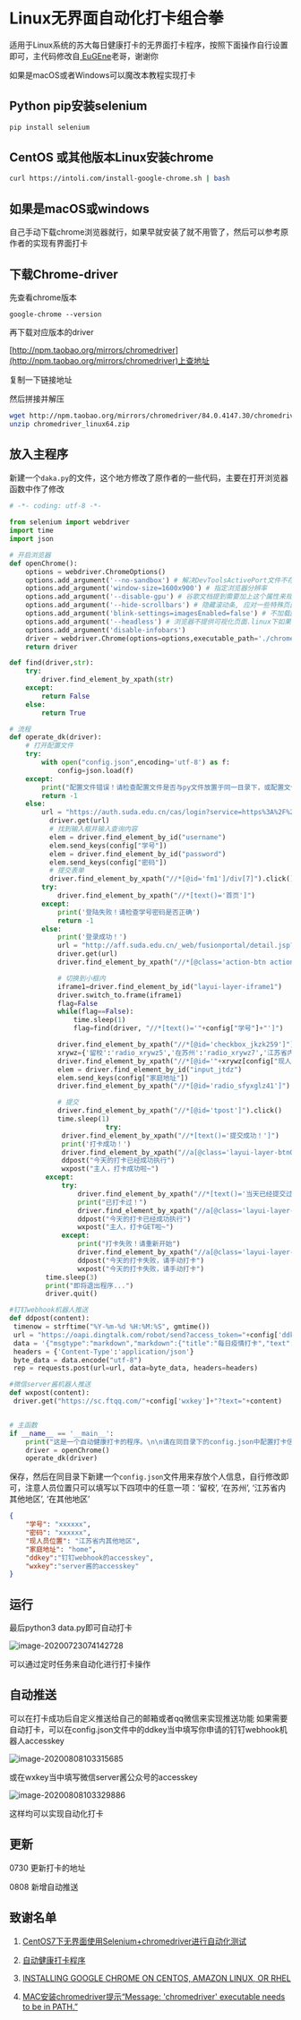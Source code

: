 # Linux无界面自动化打卡组合拳

   适用于Linux系统的苏大每日健康打卡的无界面打卡程序，按照下面操作自行设置即可，主代码修改自[
   EuGEne](https://blog.csdn.net/weixin_44739303/article/details/106245788)老哥，谢谢你

   如果是macOS或者Windows可以魔改本教程实现打卡

   ## Python pip安装selenium

   ```bash
pip install selenium
   ```

   ## CentOS 或其他版本Linux安装chrome

   ```bash
curl https://intoli.com/install-google-chrome.sh | bash
   ```

   ## 如果是macOS或windows

   自己手动下载chrome浏览器就行，如果早就安装了就不用管了，然后可以参考原作者的实现有界面打卡

   ## 下载Chrome-driver

   先查看chrome版本

   ```
google-chrome --version
   ```

   再下载对应版本的driver

   [http://npm.taobao.org/mirrors/chromedriver](http://npm.taobao.org/mirrors/chromedriver)上查地址

   复制一下链接地址

   然后拼接并解压

   ```bash
wget http://npm.taobao.org/mirrors/chromedriver/84.0.4147.30/chromedriver_linux
unzip chromedriver_linux64.zip
   ```

   ## 放入主程序

   新建一个`daka.py`的文件，这个地方修改了原作者的一些代码，主要在打开浏览器函数中作了修改

   ```python
   # -*- coding: utf-8 -*-
    
   from selenium import webdriver
   import time
   import json
   
   # 开启浏览器
   def openChrome():
       options = webdriver.ChromeOptions()
       options.add_argument('--no-sandbox') # 解决DevToolsActivePort文件不存在的报错
       options.add_argument('window-size=1600x900') # 指定浏览器分辨率
       options.add_argument('--disable-gpu') # 谷歌文档提到需要加上这个属性来规避bug
       options.add_argument('--hide-scrollbars') # 隐藏滚动条, 应对一些特殊页面
       options.add_argument('blink-settings=imagesEnabled=false') # 不加载图片, 提升速度
       options.add_argument('--headless') # 浏览器不提供可视化页面.linux下如果系统不支持可视化不加这条会启动失败
       options.add_argument('disable-infobars')
       driver = webdriver.Chrome(options=options,executable_path='./chromedriver')
       return driver
   
   def find(driver,str):
       try:
           driver.find_element_by_xpath(str)
       except:
           return False
       else:
           return True
   
   # 流程
   def operate_dk(driver):
       # 打开配置文件
       try:
           with open("config.json",encoding='utf-8') as f:
               config=json.load(f)
       except:
           print("配置文件错误！请检查配置文件是否与py文件放置于同一目录下，或配置文件是否出错！\n请注意'现人员位置'只可填入以下四项中的任意一项：'留校', '在苏州', '江苏省内其他地区', '在其他地区'")
           return -1
       else:
           url = "https://auth.suda.edu.cn/cas/login?service=https%3A%2F%2Fauth.suda.edu.cn%2Fsso%2Flogin%3Fredirect_uri%3Dhttp%253A%252F%252Fauth.suda.edu.cn%252Fsso%252Foauth2%252Fauthorize%253Fscope%253Dclient%2526response_type%253Dcode%2526state%253D123%2526redirect_uri%253Dhttps%25253A%25252F%25252Fauth.suda.edu.cn%25252Fmiddleware%25252Fclient%25253Fapp%25253Dsswsswzx2%252526welcome%25253D%2525E4%2525BA%25258B%2525E5%25258A%2525A1%2525E4%2525B8%2525AD%2525E5%2525BF%252583%252526x_app_url%25253Dhttp%25253A%25252F%25252Faff.suda.edu.cn%25252F_web%25252Fucenter%25252Flogin.jsp%2526client_id%253Dhuc7ES9iOtrLLhTkCZVk%26x_client%3Dcas"
        	 driver.get(url)
        	 # 找到输入框并输入查询内容
        	 elem = driver.find_element_by_id("username")
        	 elem.send_keys(config["学号"])
        	 elem = driver.find_element_by_id("password")
        	 elem.send_keys(config["密码"])
        	 # 提交表单
        	 driver.find_element_by_xpath("//*[@id='fm1']/div[7]").click()
           try:
               driver.find_element_by_xpath("//*[text()='首页']")
           except:
               print('登陆失败！请检查学号密码是否正确')
               return -1
           else:
               print('登录成功！')
               url = "http://aff.suda.edu.cn/_web/fusionportal/detail.jsp?_p=YXM9MSZwPTEmbT1OJg__&id=2749&entranceUrl=http%3A%2F%2Fdk.suda.edu.cn%2Fdefault%2Fwork%2Fsuda%2Fjkxxtb%2Fjkxxcj.jsp&appKey=com.sudytech.suda.xxhjsyglzx.jkxxcj."
               driver.get(url)
               driver.find_element_by_xpath("//*[@class='action-btn action-do']").click()
   
               # 切换到小框内
               iframe1=driver.find_element_by_id("layui-layer-iframe1")
               driver.switch_to.frame(iframe1)
               flag=False
               while(flag==False):
                   time.sleep(1)
                   flag=find(driver, "//*[text()='"+config["学号"]+"']")
   
               driver.find_element_by_xpath("//*[@id='checkbox_jkzk259']").click()
               xrywz={'留校':'radio_xrywz5','在苏州':'radio_xrywz7','江苏省内其他地区':'radio_xrywz9','在其他地区':'radio_xrywz37'}
               driver.find_element_by_xpath("//*[@id='"+xrywz[config["现人员位置"]]+"']").click()
               elem = driver.find_element_by_id("input_jtdz")
               elem.send_keys(config["家庭地址"])
               driver.find_element_by_xpath("//*[@id='radio_sfyxglz41']").click()
   
               # 提交
               driver.find_element_by_xpath("//*[@id='tpost']").click()
               time.sleep(1)
                           try:
                driver.find_element_by_xpath("//*[text()='提交成功！']")
                print('打卡成功！')
                driver.find_element_by_xpath("//a[@class='layui-layer-btn0']").click()
                ddpost("今天的打卡已经成功执行")
                wxpost("主人，打卡成功啦~")
            except:
                try:
                    driver.find_element_by_xpath("//*[text()='当天已经提交过，是否继续提交？']")
                    print("已打卡过！")
                    driver.find_element_by_xpath("//a[@class='layui-layer-btn0']").click()
                    ddpost("今天的打卡已经成功执行")
                    wxpost("主人，打卡GET啦~")
                except:
                    print("打卡失败！请重新开始")
                    driver.find_element_by_xpath("//a[@class='layui-layer-btn0']").click()
                    ddpost("今天的打卡失败，请手动打卡")
                    wxpost("今天的打卡失败，请手动打卡")            
            time.sleep(3)
            print("即将退出程序...")
            driver.quit()

#钉钉webhook机器人推送
def ddpost(content):
	timenow = strftime("%Y-%m-%d %H:%M:%S", gmtime())
	url = "https://oapi.dingtalk.com/robot/send?access_token="+config['ddkey']
	data = '{"msgtype":"markdown","markdown":{"title":"每日疫情打卡","text":"# 每日打卡提醒 \n >### 消息提示：'+ content +' \n >### 打卡时间：'+ timenow +'"}}'
	headers = {'Content-Type':'application/json'}
	byte_data = data.encode("utf-8")
	rep = requests.post(url=url, data=byte_data, headers=headers)

#微信server酱机器人推送
def wxpost(content):
	driver.get("https://sc.ftqq.com/"+config['wxkey']+"?text="+content)

   
   # 主函数
   if __name__ == '__main__':
       print("这是一个自动健康打卡的程序。\n\n请在同目录下的config.json中配置打卡信息，例如：\n'学号': '1827405055',\n'密码': '12345678',\n'现人员位置': '在苏州',      (请注意只可填入以下四项中的任意一项：'留校', '在苏州', '江苏省内其他地区', '在其他地区')\n'家庭地址': '工业园区'\n其余所有属性均为打卡系统自动填充的上一次打卡信息\n\n程序即将启动...")
       driver = openChrome()
       operate_dk(driver)
   ```

   保存，然后在同目录下新建一个`config.json`文件用来存放个人信息，自行修改即可，注意人员位置只可以填写以下四项中的任意一项：‘留校’, ‘在苏州’, ‘江苏省内其他地区’, ‘在其他地区’

   ```json
   {
       "学号": "xxxxxx",
       "密码": "xxxxxx",
       "现人员位置": "江苏省内其他地区",
       "家庭地址": "home",
       "ddkey":"钉钉webhook的accesskey",
       "wxkey":"server酱的accesskey"
   }
   ```

   ## 运行

   最后python3 data.py即可自动打卡

   ![image-20200723074142728](https://imgconvert.csdnimg.cn/aHR0cHM6Ly90dmExLnNpbmFpbWcuY24vbGFyZ2UvMDA3UzhaSWxneTFnaDBrYnl6ZG1tajMxYTIwZDRuNGQuanBn?x-oss-process=image/format,png)

   可以通过定时任务来自动化进行打卡操作

   ## 自动推送

   可以在打卡成功后自定义推送给自己的邮箱或者qq微信来实现推送功能
   如果需要自动打卡，可以在config.json文件中的ddkey当中填写你申请的钉钉webhook机器人accesskey

![image-20200808103315685](https://tva1.sinaimg.cn/large/007S8ZIlgy1ghj77cpgjdj30ci04u0t5.jpg)   

或在wxkey当中填写微信server酱公众号的accesskey

![image-20200808103329886](https://tva1.sinaimg.cn/large/007S8ZIlgy1ghj77lggymj30d7062gmm.jpg)

这样均可以实现自动化打卡

## 更新

0730 更新打卡的地址

0808 新增自动推送

   ## 致谢名单

   1. [CentOS7下无界面使用Selenium+chromedriver进行自动化测试](https://blog.csdn.net/pengjunlee/article/details/91997908?)

   2. [自动健康打卡程序](https://blog.csdn.net/weixin_44739303/article/details/106245788)

   3. [INSTALLING GOOGLE CHROME ON CENTOS, AMAZON LINUX, OR RHEL](https://intoli.com/blog/installing-google-chrome-on-centos/)

   4. [MAC安装chromedriver提示“Message: 'chromedriver' executable needs to be in PATH.”](https://blog.csdn.net/walter_chan/article/details/50464625)